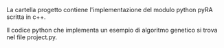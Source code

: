La cartella progetto contiene l'implementazione del modulo python pyRA scritta in c++.

Il codice python che implementa un esempio di algoritmo genetico si trova nel file project.py.
